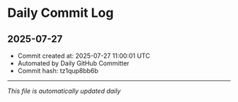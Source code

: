 # Daily Commit Log

## 2025-07-27

- Commit created at: 2025-07-27 11:00:01 UTC
- Automated by Daily GitHub Committer
- Commit hash: tz1qup8bb6b

---
*This file is automatically updated daily*